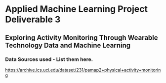 # Applied Machine Learning Project Deliverable 3
## Exploring Activity Monitoring Through Wearable Technology Data and Machine Learning

### Data Sources used - List them here.
https://archive.ics.uci.edu/dataset/231/pamap2+physical+activity+monitoring
